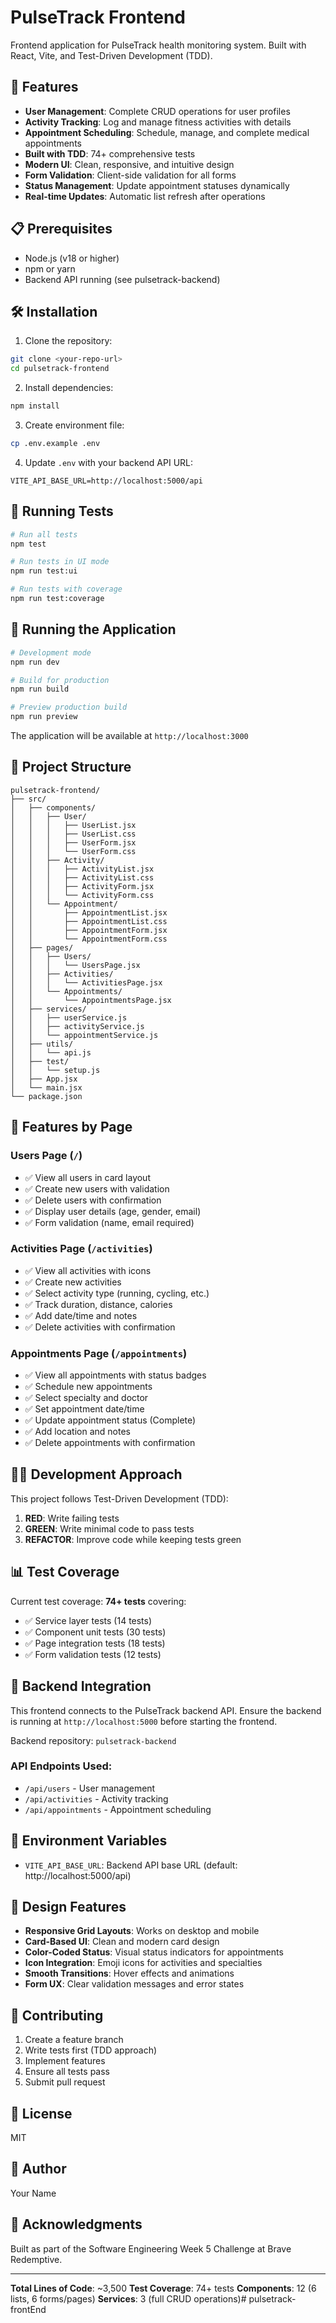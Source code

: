 # PulseTrack Frontend

Frontend application for PulseTrack health monitoring system. Built with React, Vite, and Test-Driven Development (TDD).

## 🚀 Features

- **User Management**: Complete CRUD operations for user profiles
- **Activity Tracking**: Log and manage fitness activities with details
- **Appointment Scheduling**: Schedule, manage, and complete medical appointments
- **Built with TDD**: 74+ comprehensive tests
- **Modern UI**: Clean, responsive, and intuitive design
- **Form Validation**: Client-side validation for all forms
- **Status Management**: Update appointment statuses dynamically
- **Real-time Updates**: Automatic list refresh after operations

## 📋 Prerequisites

- Node.js (v18 or higher)
- npm or yarn
- Backend API running (see pulsetrack-backend)

## 🛠️ Installation

1. Clone the repository:
```bash
git clone <your-repo-url>
cd pulsetrack-frontend
```

2. Install dependencies:
```bash
npm install
```

3. Create environment file:
```bash
cp .env.example .env
```

4. Update `.env` with your backend API URL:
```env
VITE_API_BASE_URL=http://localhost:5000/api
```

## 🧪 Running Tests
```bash
# Run all tests
npm test

# Run tests in UI mode
npm run test:ui

# Run tests with coverage
npm run test:coverage
```

## 🏃 Running the Application
```bash
# Development mode
npm run dev

# Build for production
npm run build

# Preview production build
npm run preview
```

The application will be available at `http://localhost:3000`

## 📁 Project Structure
```
pulsetrack-frontend/
├── src/
│   ├── components/
│   │   ├── User/
│   │   │   ├── UserList.jsx
│   │   │   ├── UserList.css
│   │   │   ├── UserForm.jsx
│   │   │   └── UserForm.css
│   │   ├── Activity/
│   │   │   ├── ActivityList.jsx
│   │   │   ├── ActivityList.css
│   │   │   ├── ActivityForm.jsx
│   │   │   └── ActivityForm.css
│   │   └── Appointment/
│   │       ├── AppointmentList.jsx
│   │       ├── AppointmentList.css
│   │       ├── AppointmentForm.jsx
│   │       └── AppointmentForm.css
│   ├── pages/
│   │   ├── Users/
│   │   │   └── UsersPage.jsx
│   │   ├── Activities/
│   │   │   └── ActivitiesPage.jsx
│   │   └── Appointments/
│   │       └── AppointmentsPage.jsx
│   ├── services/
│   │   ├── userService.js
│   │   ├── activityService.js
│   │   └── appointmentService.js
│   ├── utils/
│   │   └── api.js
│   ├── test/
│   │   └── setup.js
│   ├── App.jsx
│   └── main.jsx
└── package.json
```

## 🎨 Features by Page

### Users Page (`/`)
- ✅ View all users in card layout
- ✅ Create new users with validation
- ✅ Delete users with confirmation
- ✅ Display user details (age, gender, email)
- ✅ Form validation (name, email required)

### Activities Page (`/activities`)
- ✅ View all activities with icons
- ✅ Create new activities
- ✅ Select activity type (running, cycling, etc.)
- ✅ Track duration, distance, calories
- ✅ Add date/time and notes
- ✅ Delete activities with confirmation

### Appointments Page (`/appointments`)
- ✅ View all appointments with status badges
- ✅ Schedule new appointments
- ✅ Select specialty and doctor
- ✅ Set appointment date/time
- ✅ Update appointment status (Complete)
- ✅ Add location and notes
- ✅ Delete appointments with confirmation

## 🧑‍💻 Development Approach

This project follows Test-Driven Development (TDD):

1. **RED**: Write failing tests
2. **GREEN**: Write minimal code to pass tests
3. **REFACTOR**: Improve code while keeping tests green

## 📊 Test Coverage

Current test coverage: **74+ tests** covering:
- ✅ Service layer tests (14 tests)
- ✅ Component unit tests (30 tests)
- ✅ Page integration tests (18 tests)
- ✅ Form validation tests (12 tests)

## 🔗 Backend Integration

This frontend connects to the PulseTrack backend API. Ensure the backend is running at `http://localhost:5000` before starting the frontend.

Backend repository: `pulsetrack-backend`

### API Endpoints Used:
- `/api/users` - User management
- `/api/activities` - Activity tracking
- `/api/appointments` - Appointment scheduling

## 📝 Environment Variables

- `VITE_API_BASE_URL`: Backend API base URL (default: http://localhost:5000/api)

## 🎨 Design Features

- **Responsive Grid Layouts**: Works on desktop and mobile
- **Card-Based UI**: Clean and modern card design
- **Color-Coded Status**: Visual status indicators for appointments
- **Icon Integration**: Emoji icons for activities and specialties
- **Smooth Transitions**: Hover effects and animations
- **Form UX**: Clear validation messages and error states

## 🤝 Contributing

1. Create a feature branch
2. Write tests first (TDD approach)
3. Implement features
4. Ensure all tests pass
5. Submit pull request

## 📄 License

MIT

## 👤 Author

Your Name

## 🙏 Acknowledgments

Built as part of the Software Engineering Week 5 Challenge at Brave Redemptive.

---

**Total Lines of Code**: ~3,500
**Test Coverage**: 74+ tests
**Components**: 12 (6 lists, 6 forms/pages)
**Services**: 3 (full CRUD operations)# pulsetrack-frontEnd
